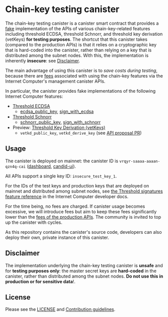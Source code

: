 # Chain-key testing canister

The chain-key testing canister is a canister smart contract that provides a [fake](https://www.martinfowler.com/articles/mocksArentStubs.html#TheDifferenceBetweenMocksAndStubs) implementation of the APIs of various chain-key-related features including threshold ECDSA, threshold Schnorr, and threshold key derivation (vetKeys) **for testing purposes**. The shortcut that this canister takes (compared to the production APIs) is that it relies on a cryptographic key that is hard-coded into the canister, rather than relying on a key that is distributed among the subnet nodes. With this, the implementation is inherently **insecure**: see [Disclaimer](#disclaimer).

The main advantage of using this canister is to *save costs during testing*, because there are [fees](https://internetcomputer.org/docs/current/references/t-sigs-how-it-works#api-fees) associated with using the chain-key features via the Internet Computer's management canister APIs.

In particular, the canister provides fake implementations of the following Internet Computer features:
* [Threshold ECDSA](https://internetcomputer.org/docs/current/developer-docs/smart-contracts/signatures/t-ecdsa)
    * [ecdsa_public_key](https://internetcomputer.org/docs/current/references/ic-interface-spec#ic-ecdsa_public_key), [sign_with_ecdsa](https://internetcomputer.org/docs/current/references/ic-interface-spec#ic-sign_with_ecdsa)
* [Threshold Schnorr](https://internetcomputer.org/docs/current/developer-docs/smart-contracts/signatures/t-schnorr)
    * [schnorr_public_key](https://internetcomputer.org/docs/current/references/ic-interface-spec#ic-schnorr_public_key), [sign_with_schnorr](https://internetcomputer.org/docs/current/references/ic-interface-spec#ic-sign_with_schnorr)
* Preview: [Threshold Key Derivation (vetKeys)](https://internetcomputer.org/docs/current/developer-docs/smart-contracts/encryption/vetkeys)
    * `vetkd_public_key`, `vetkd_derive_key` (see [API proposal PR](https://github.com/dfinity/portal/pull/3763))

## Usage

The canister is deployed on mainnet: the canister ID is `vrqyr-saaaa-aaaan-qzn4q-cai` ([dashboard](https://dashboard.internetcomputer.org/canister/vrqyr-saaaa-aaaan-qzn4q-cai), [candid-ui](https://a4gq6-oaaaa-aaaab-qaa4q-cai.raw.icp0.io/?id=vrqyr-saaaa-aaaan-qzn4q-cai)).

All APIs support a single key ID: `insecure_test_key_1`.
 
For the IDs of the test keys and production keys that are deployed on mainnet and distributed among subnet nodes, see [the Threshold signatures feature reference](https://internetcomputer.org/docs/current/references/t-sigs-how-it-works#key-derivation) in the Internet Computer developer docs.

For the time being, no fees are charged. If canister usage becomes excessive, we will introduce fees but aim to keep these fees significantly lower than the [fees of the production APIs](https://internetcomputer.org/docs/current/references/t-sigs-how-it-works#api-fees). The community is invited to top up the canister with cycles.

As this repository contains the canister's source code, developers can also deploy their own, private instance of this canister.

## Disclaimer

The implementation underlying the chain-key testing canister is **unsafe** and for **testing purposes only**: the master secret keys are **hard-coded** in the canister, rather than distributed among the subnet nodes. **Do not use this in production or for sensitive data**!.

## License

Please see the [LICENSE](LICENSE) and [Contribution guidelines](CONTRIBUTING.md).
